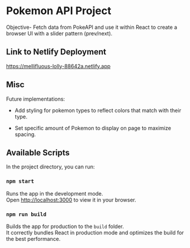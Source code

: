 
# Pokemon API Project #

Objective- Fetch data from PokeAPI and use it within React to create a browser UI with a slider pattern (prev/next).




## Link to Netlify Deployment ##

https://mellifluous-lolly-88642a.netlify.app


## Misc ##

Future implementations:

* Add styling for pokemon types to reflect colors that match with their type. 

* Set specific amount of Pokemon to display on page to maximize spacing. 












## Available Scripts

In the project directory, you can run:

### `npm start`

Runs the app in the development mode.\
Open [http://localhost:3000](http://localhost:3000) to view it in your browser.


### `npm run build`

Builds the app for production to the `build` folder.\
It correctly bundles React in production mode and optimizes the build for the best performance.

